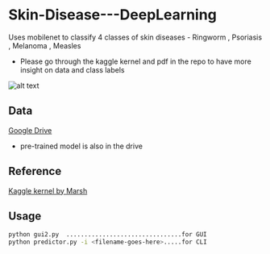 # Skin-Disease---DeepLearning
Uses mobilenet to classify 4 classes of skin diseases - Ringworm , Psoriasis , Melanoma , Measles
+ Please go through the kaggle kernel and pdf in the repo to have more insight on data and class labels

![alt text](https://https://github.com/arjunachuravi/Skin-Disease---DeepLearning/blob/master/Screenshot_20200717_011009.png?raw=true)


## Data
[Google Drive](https://drive.google.com/drive/folders/1d0VFRmCyagA88sukt77UckpqJ0IM2ULP?usp=sharing)
+ pre-trained model is also in the drive 

## Reference
[Kaggle kernel by Marsh](https://www.kaggle.com/vbookshelf/skin-lesion-analyzer-tensorflow-js-web-app)

## Usage
```bash
python gui2.py  ................................for GUI
python predictor.py -i <filename-goes-here>.....for CLI
```
